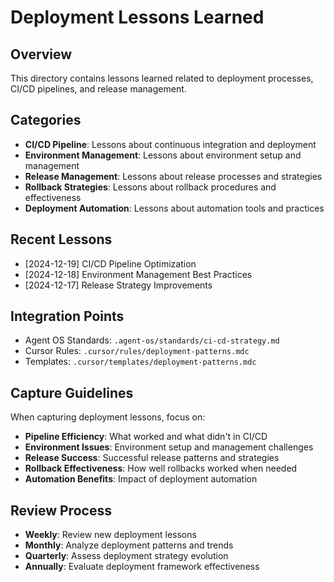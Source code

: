 # Deployment Lessons Learned

## Overview
This directory contains lessons learned related to deployment processes, CI/CD pipelines, and release management.

## Categories
- **CI/CD Pipeline**: Lessons about continuous integration and deployment
- **Environment Management**: Lessons about environment setup and management
- **Release Management**: Lessons about release processes and strategies
- **Rollback Strategies**: Lessons about rollback procedures and effectiveness
- **Deployment Automation**: Lessons about automation tools and practices

## Recent Lessons
- [2024-12-19] CI/CD Pipeline Optimization
- [2024-12-18] Environment Management Best Practices
- [2024-12-17] Release Strategy Improvements

## Integration Points
- Agent OS Standards: `.agent-os/standards/ci-cd-strategy.md`
- Cursor Rules: `.cursor/rules/deployment-patterns.mdc`
- Templates: `.cursor/templates/deployment-patterns.mdc`

## Capture Guidelines
When capturing deployment lessons, focus on:
- **Pipeline Efficiency**: What worked and what didn't in CI/CD
- **Environment Issues**: Environment setup and management challenges
- **Release Success**: Successful release patterns and strategies
- **Rollback Effectiveness**: How well rollbacks worked when needed
- **Automation Benefits**: Impact of deployment automation

## Review Process
- **Weekly**: Review new deployment lessons
- **Monthly**: Analyze deployment patterns and trends
- **Quarterly**: Assess deployment strategy evolution
- **Annually**: Evaluate deployment framework effectiveness 